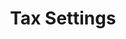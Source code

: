 ---
title: Tax Settings 
sidebar_position: 6
description: Tax Settings
tags:
  - Settings
  - Tax Settings
---